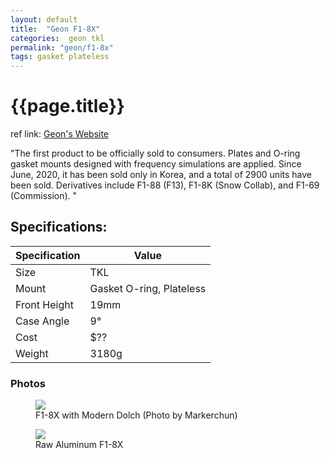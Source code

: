 ```yaml
---
layout: default
title:  "Geon F1-8X"
categories:  geon tkl
permalink: "geon/f1-8x"
tags: gasket plateless
---
```

# {{page.title}}

ref link: [Geon's Website](https://geon.works/pages/f1-8x)

"The first product to be officially sold to consumers.
Plates and O-ring gasket mounts designed with frequency simulations are applied.
Since June, 2020, it has been sold only in Korea,
and a total of 2900 units have been sold.
Derivatives include F1-88 (F13), F1-8K (Snow Collab), and F1-69 (Commission).
"

## Specifications:

| Specification | Value |
|---|---|
| Size | TKL |
| Mount | Gasket O-ring, Plateless |
| Front Height | 19mm |
| Case Angle | 9° |
| Cost | $?? |
| Weight | 3180g |

### Photos
<figure>
<img src="{{ 'assets/images/geon/f1-8x/f1-8x-modo-markerchun.png' | relative_url }}">
<figcaption>F1-8X with Modern Dolch (Photo by Markerchun)</figcaption>
</figure>

<figure>
  <img src="{{ 'assets/images/geon/f1-8x/raw-f1-8x.png' | relative_url }}">
  <figcaption>Raw Aluminum F1-8X</figcaption>
</figure>
